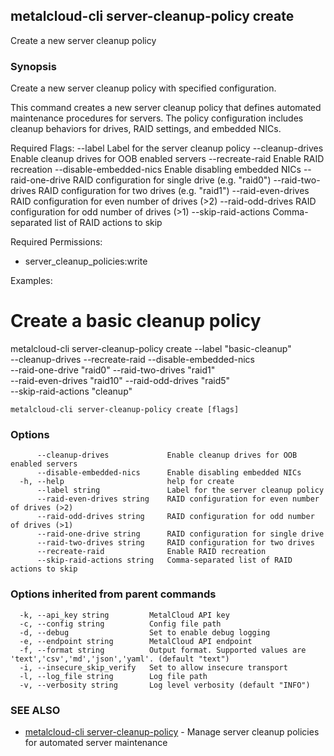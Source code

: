 ## metalcloud-cli server-cleanup-policy create

Create a new server cleanup policy

### Synopsis

Create a new server cleanup policy with specified configuration.

This command creates a new server cleanup policy that defines automated maintenance
procedures for servers. The policy configuration includes cleanup behaviors for
drives, RAID settings, and embedded NICs.

Required Flags:
  --label                                Label for the server cleanup policy
  --cleanup-drives                       Enable cleanup drives for OOB enabled servers
  --recreate-raid                        Enable RAID recreation
  --disable-embedded-nics                Enable disabling embedded NICs
  --raid-one-drive                       RAID configuration for single drive (e.g. "raid0")
  --raid-two-drives                      RAID configuration for two drives (e.g. "raid1")
  --raid-even-drives                     RAID configuration for even number of drives (>2)
  --raid-odd-drives                      RAID configuration for odd number of drives (>1)
  --skip-raid-actions                    Comma-separated list of RAID actions to skip

Required Permissions:
  - server_cleanup_policies:write

Examples:
  # Create a basic cleanup policy
  metalcloud-cli server-cleanup-policy create --label "basic-cleanup" \
    --cleanup-drives --recreate-raid --disable-embedded-nics \
    --raid-one-drive "raid0" --raid-two-drives "raid1" \
    --raid-even-drives "raid10" --raid-odd-drives "raid5" \
    --skip-raid-actions "cleanup"

```
metalcloud-cli server-cleanup-policy create [flags]
```

### Options

```
      --cleanup-drives             Enable cleanup drives for OOB enabled servers
      --disable-embedded-nics      Enable disabling embedded NICs
  -h, --help                       help for create
      --label string               Label for the server cleanup policy
      --raid-even-drives string    RAID configuration for even number of drives (>2)
      --raid-odd-drives string     RAID configuration for odd number of drives (>1)
      --raid-one-drive string      RAID configuration for single drive
      --raid-two-drives string     RAID configuration for two drives
      --recreate-raid              Enable RAID recreation
      --skip-raid-actions string   Comma-separated list of RAID actions to skip
```

### Options inherited from parent commands

```
  -k, --api_key string         MetalCloud API key
  -c, --config string          Config file path
  -d, --debug                  Set to enable debug logging
  -e, --endpoint string        MetalCloud API endpoint
  -f, --format string          Output format. Supported values are 'text','csv','md','json','yaml'. (default "text")
  -i, --insecure_skip_verify   Set to allow insecure transport
  -l, --log_file string        Log file path
  -v, --verbosity string       Log level verbosity (default "INFO")
```

### SEE ALSO

* [metalcloud-cli server-cleanup-policy](metalcloud-cli_server-cleanup-policy.md)	 - Manage server cleanup policies for automated server maintenance

